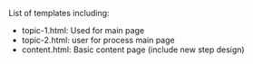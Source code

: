 List of templates including:
<ul><li>topic-1.html: Used for main page</li>
<li>topic-2.html: user for process main page</li>
<li>content.html: Basic content page (include new step design)</li>
</ul>
